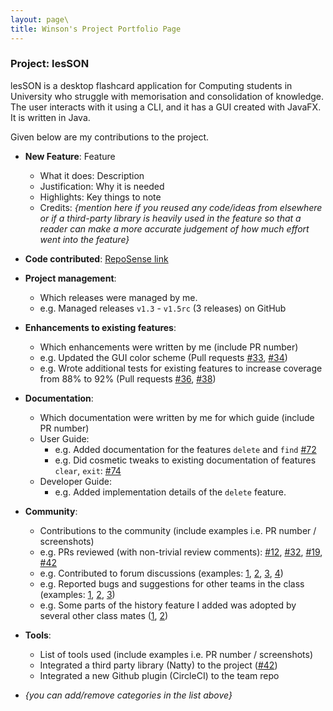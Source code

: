 ```yaml
---
layout: page\
title: Winson's Project Portfolio Page
---
```


### Project: lesSON

lesSON is a desktop flashcard application for Computing students in University who struggle with
memorisation and consolidation of knowledge. The user interacts with it using a CLI, and it has a
GUI created with JavaFX. It is written in Java.

Given below are my contributions to the project.


* **New Feature**: Feature
  * What it does: Description
  * Justification: Why it is needed
  * Highlights: Key things to note
  * Credits: *{mention here if you reused any code/ideas from elsewhere or if a third-party library is heavily used in the feature so that a reader can make a more accurate judgement of how much effort went into the feature}*

* **Code contributed**: [RepoSense link](https://nus-cs2103-ay2324s1.github.io/tp-dashboard/?search=winson8222&breakdown=true)

* **Project management**:
  * Which releases were managed by me.
  * e.g. Managed releases `v1.3` - `v1.5rc` (3 releases) on GitHub

* **Enhancements to existing features**:
  * Which enhancements were written by me (include PR number)
  * e.g. Updated the GUI color scheme (Pull requests [\#33](), [\#34]())
  * e.g. Wrote additional tests for existing features to increase coverage from 88% to 92% (Pull requests [\#36](), [\#38]())

* **Documentation**:
  * Which documentation were written by me for which guide (include PR number)
  * User Guide:
    * e.g. Added documentation for the features `delete` and `find` [\#72]()
    * e.g. Did cosmetic tweaks to existing documentation of features `clear`, `exit`: [\#74]()
  * Developer Guide:
    * e.g. Added implementation details of the `delete` feature.

* **Community**:
  * Contributions to the community (include examples i.e. PR number / screenshots)
  * e.g. PRs reviewed (with non-trivial review comments): [\#12](), [\#32](), [\#19](), [\#42]()
  * e.g. Contributed to forum discussions (examples: [1](), [2](), [3](), [4]())
  * e.g. Reported bugs and suggestions for other teams in the class (examples: [1](), [2](), [3]())
  * e.g. Some parts of the history feature I added was adopted by several other class mates ([1](), [2]())

* **Tools**:
  * List of tools used (include examples i.e. PR number / screenshots)
  * Integrated a third party library (Natty) to the project ([\#42]())
  * Integrated a new Github plugin (CircleCI) to the team repo

* _{you can add/remove categories in the list above}_

